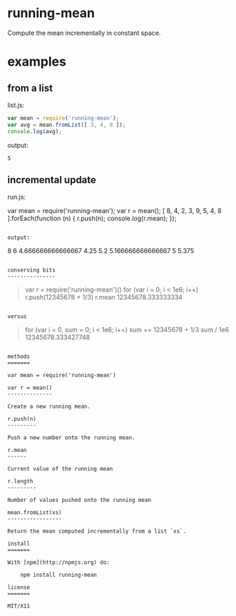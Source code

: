 running-mean
============

Compute the mean incrementally in constant space.

examples
========

from a list
-----------

list.js:

``` js
var mean = require('running-mean');
var avg = mean.fromList([ 3, 4, 8 ]);
console.log(avg);
```

output:

```
5
```

incremental update
------------------

run.js:

var mean = require('running-mean');
var r = mean();
[ 8, 4, 2, 3, 9, 5, 4, 8 ].forEach(function (n) {
    r.push(n);
    console.log(r.mean);
});
```

output:

```
8
6
4.666666666666667
4.25
5.2
5.166666666666667
5
5.375
```

conserving bits
---------------

```
> var r = require('running-mean')()
> for (var i = 0; i < 1e6; i++) r.push(12345678 + 1/3)
> r.mean
12345678.333333334
```

versus

```
> for (var i = 0, sum = 0; i < 1e6; i++) sum += 12345678 + 1/3
> sum / 1e6
12345678.333427748
```

methods
=======

var mean = require('running-mean')

var r = mean()
--------------

Create a new running mean.

r.push(n)
---------

Push a new number onto the running mean.

r.mean
------

Current value of the running mean

r.length
---------

Number of values pushed onto the running mean

mean.fromList(xs)
-----------------

Return the mean computed incrementally from a list `xs`.

install
=======

With [npm](http://npmjs.org) do:

    npm install running-mean

license
=======

MIT/X11
